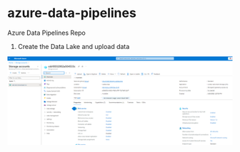 # azure-data-pipelines
Azure Data Pipelines Repo

 1. Create the Data Lake and upload data

![alt text](image.png)